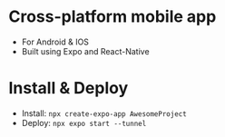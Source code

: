 # Cross-platform mobile app
* For Android & IOS
* Built using Expo and React-Native

# Install & Deploy
* Install: `npx create-expo-app AwesomeProject`
* Deploy: `npx expo start --tunnel`
